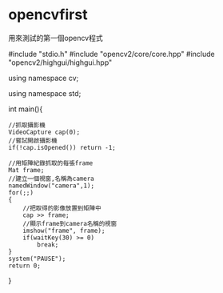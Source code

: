 # opencvfirst
用來測試的第一個opencv程式

#include "stdio.h"
#include "opencv2/core/core.hpp"
#include "opencv2/highgui/highgui.hpp"

using namespace cv;

using namespace std;

int main(){

    //抓取攝影機
    VideoCapture cap(0);
    //嘗試開啟攝影機
    if(!cap.isOpened()) return -1;

    //用矩陣紀錄抓取的每張frame
    Mat frame;
    //建立一個視窗,名稱為camera
    namedWindow("camera",1);
    for(;;)
    {
        //把取得的影像放置到矩陣中
        cap >> frame;
        //顯示frame到camera名稱的視窗
        imshow("frame", frame);
        if(waitKey(30) >= 0) 
			break;
    }
    system("PAUSE");
    return 0;
}
